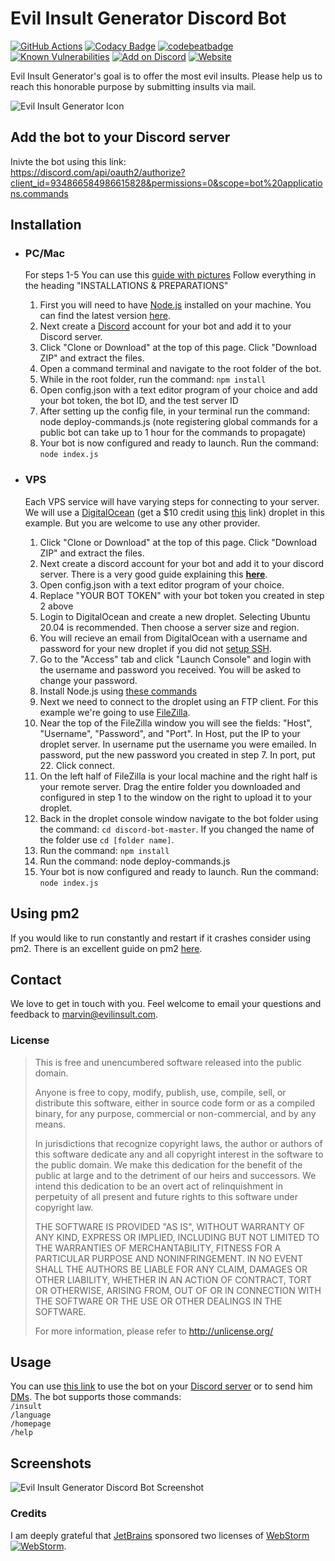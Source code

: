 # Evil Insult Generator Discord Bot

[![GitHub Actions](https://img.shields.io/badge/GitHub_Actions-it%20just%20runs-blue?logo=github)](https://youtu.be/4s8Om0yjW9Q)
[![Codacy Badge](https://app.codacy.com/project/badge/Grade/6b510145357940d2897585500ce078b4)](https://www.codacy.com/gh/EvilInsultGenerator/discord-bot/dashboard?utm_source=github.com&amp;utm_medium=referral&amp;utm_content=EvilInsultGenerator/discord-bot&amp;utm_campaign=Badge_Grade)
[![codebeatbadge](https://codebeat.co/badges/4b25afd3-ec15-40c6-a2ad-8f6624b28a72#1)](https://codebeat.co/projects/github-com-evilinsultgenerator-discord-bot-master)
[![Known Vulnerabilities](https://snyk.io/test/github/evilinsultgenerator/discord-bot/badge.svg)](https://snyk.io/test/github/evilinsultgenerator/discord-bot)
[![Add on Discord](https://img.shields.io/badge/discord-add%20on%20your%20server-blue?logo=discord)](https://discord.com/api/oauth2/authorize?client_id=934866584986615828&permissions=0&scope=bot%20applications.commands)
[![Website](https://img.shields.io/website-up-down-green-red/https/shields.io.svg)](https://evilinsult.com)

Evil Insult Generator's goal is to offer the most evil insults. Please help us to reach this honorable purpose by submitting insults
via mail.

![Evil Insult Generator Icon](https://cloud.githubusercontent.com/assets/22981912/19600664/5521d010-97a6-11e6-9f67-fec931b199d7.png)

## Add the bot to your Discord server

Inivte the bot using this link:   
https://discord.com/api/oauth2/authorize?client_id=934866584986615828&permissions=0&scope=bot%20applications.commands

## Installation


*	### PC/Mac
    For steps 1-5 You can use this [guide with pictures](https://discordjs.guide/preparations/) Follow everything in the heading "INSTALLATIONS & PREPARATIONS"
    1.  First you will need to have [Node.js](https://nodejs.org/) installed on your machine. You can find the latest version [here](https://nodejs.org/).
    2.  Next create a [Discord](https://discordapp.com/) account for your bot and add it to your Discord server.
	3.  Click "Clone or Download" at the top of this page. Click "Download ZIP" and extract the files.
	4.  Open a command terminal and navigate to the root folder of the bot.
	5.  While in the root folder, run the command: `npm install`
	6.  Open config.json with a text editor program of your choice and add your bot token, the bot ID, and the test server ID
    7.  After setting up the config file, in your terminal run the command: node deploy-commands.js 
        (note registering global commands for a public bot can take up to 1 hour for the commands to propagate)
	8.  Your bot is now configured and ready to launch. Run the command: `node index.js`

*	### VPS
    Each VPS service will have varying steps for connecting to your server. We will use a [DigitalOcean](https://m.do.co/c/d4e804717547) (get a $10 credit using [this](https://m.do.co/c/d4e804717547) link) droplet in this example.
    But you are welcome to use any other provider.
    1. Click "Clone or Download" at the top of this page. Click "Download ZIP" and extract the files.
    2. Next create a discord account for your bot and add it to your discord server. There is a very good guide explaining this __[here](https://github.com/reactiflux/discord-irc/wiki/Creating-a-discord-bot-&-getting-a-token)__.
    3. Open config.json with a text editor program of your choice.
	4. Replace "YOUR BOT TOKEN" with your bot token you created in step 2 above
	5. Login to DigitalOcean and create a new droplet. Selecting Ubuntu 20.04 is recommended. Then choose a server size and region.
	6. You will recieve an email from DigitalOcean with a username and password for your new droplet if you did not [setup SSH](https://www.digitalocean.com/community/tutorials/how-to-connect-to-your-droplet-with-ssh).
	7. Go to the "Access" tab and click "Launch Console" and login with the username and password you received. You will be asked to change your password.
	8. Install Node.js using [these commands](https://tecadmin.net/install-latest-nodejs-npm-on-ubuntu/)
	9. Next we need to connect to the droplet using an FTP client. For this example we're going to use [FileZilla](https://filezilla-project.org/).
	10. Near the top of the FileZilla window you will see the fields: "Host", "Username", "Password", and "Port". In Host, put the IP to your droplet server. In username put the username you were emailed. In password, put the new password you created in step 7. In port, put 22. Click connect.
	11. On the left half of FileZilla is your local machine and the right half is your remote server. Drag the entire folder you downloaded and configured in step 1 to the window on the right to upload it to your droplet.
	12. Back in the droplet console window navigate to the bot folder using the command: `cd discord-bot-master`. If you changed the name of the folder use `cd [folder name]`.
	13. Run the command: `npm install`
    14. Run the command: node deploy-commands.js
	15. Your bot is now configured and ready to launch. Run the command: `node index.js`


## Using pm2

If you would like to run constantly and restart if it crashes consider using pm2. There is an excellent guide on pm2 [here](http://pm2.keymetrics.io/docs/usage/quick-start/).




## Contact

We love to get in touch with you. Feel welcome to email your questions and feedback to [marvin@evilinsult.com](mailto:marvin@evilinsult.com).

### License
> This is free and unencumbered software released into the public domain.
>
> Anyone is free to copy, modify, publish, use, compile, sell, or
> distribute this software, either in source code form or as a compiled
> binary, for any purpose, commercial or non-commercial, and by any
> means.
>
> In jurisdictions that recognize copyright laws, the author or authors
> of this software dedicate any and all copyright interest in the
> software to the public domain. We make this dedication for the benefit
> of the public at large and to the detriment of our heirs and
> successors. We intend this dedication to be an overt act of
> relinquishment in perpetuity of all present and future rights to this
> software under copyright law.
>
> THE SOFTWARE IS PROVIDED "AS IS", WITHOUT WARRANTY OF ANY KIND,
> EXPRESS OR IMPLIED, INCLUDING BUT NOT LIMITED TO THE WARRANTIES OF
> MERCHANTABILITY, FITNESS FOR A PARTICULAR PURPOSE AND NONINFRINGEMENT.
> IN NO EVENT SHALL THE AUTHORS BE LIABLE FOR ANY CLAIM, DAMAGES OR
> OTHER LIABILITY, WHETHER IN AN ACTION OF CONTRACT, TORT OR OTHERWISE,
> ARISING FROM, OUT OF OR IN CONNECTION WITH THE SOFTWARE OR THE USE OR
> OTHER DEALINGS IN THE SOFTWARE.
>
> For more information, please refer to <http://unlicense.org/>

## Usage

You can use [this link](https://discord.com/api/oauth2/authorize?client_id=934866584986615828&permissions=0&scope=bot%20applications.commands) to use the bot on your [Discord server](https://discordapp.com/) or to send him [DMs](https://support.discordapp.com/hc/en-us/articles/204849987-What-are-Direct-Messages-PM-DM-).
The bot supports those commands: <br>
`/insult` <br>
`/language` <br>
`/homepage` <br>
`/help` <br>

## Screenshots

![Evil Insult Generator Discord Bot Screenshot](https://user-images.githubusercontent.com/16610908/29475712-4306c40a-8461-11e7-8cfc-f44d69cce8d9.PNG)

### Credits
I am deeply grateful that [JetBrains](https://www.jetbrains.com/) sponsored two licenses of [WebStorm](https://www.jetbrains.com/webstorm/)
[![WebStorm](https://user-images.githubusercontent.com/16610908/28754026-65f4866a-753d-11e7-97cb-9c59fffbc9a6.png)](https://www.jetbrains.com/webstorm/).

